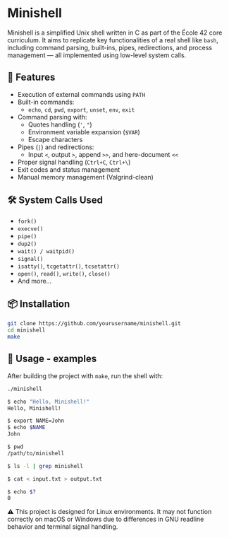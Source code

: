 # Minishell

Minishell is a simplified Unix shell written in C as part of the École 42 core curriculum. It aims to replicate key functionalities of a real shell like `bash`, including command parsing, built-ins, pipes, redirections, and process management — all implemented using low-level system calls.


## 🚀 Features

- Execution of external commands using `PATH`
- Built-in commands:
  - `echo`, `cd`, `pwd`, `export`, `unset`, `env`, `exit`
- Command parsing with:
  - Quotes handling (`'`, `"`)
  - Environment variable expansion (`$VAR`)
  - Escape characters
- Pipes (`|`) and redirections:
  - Input `<`, output `>`, append `>>`, and here-document `<<`
- Proper signal handling (`Ctrl+C`, `Ctrl+\`)
- Exit codes and status management
- Manual memory management (Valgrind-clean)


## 🛠️ System Calls Used

- `fork()`
- `execve()`
- `pipe()`
- `dup2()`
- `wait() / waitpid()`
- `signal()`
- `isatty()`, `tcgetattr()`, `tcsetattr()`
- `open()`, `read()`, `write()`, `close()`
- And more…


## 📦 Installation

```bash
git clone https://github.com/yourusername/minishell.git
cd minishell
make
```

## 🧪 Usage - examples

After building the project with `make`, run the shell with:

```bash
./minishell

$ echo "Hello, Minishell!"
Hello, Minishell!

$ export NAME=John
$ echo $NAME
John

$ pwd
/path/to/minishell

$ ls -l | grep minishell

$ cat < input.txt > output.txt

$ echo $?
0
```
⚠️  This project is designed for Linux environments. It may not function correctly on macOS or Windows due to differences in GNU readline behavior and terminal signal handling.
